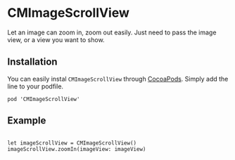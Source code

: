 # CMImageScrollView
Let an image can zoom in, zoom out easily. Just need to pass the image view, or a view you want to show.

## Installation

You can easily instal `CMImageScrollView` through [CocoaPods](https://cocoapods.org/). Simply add the line to your podfile.

```
pod 'CMImageScrollView'
```

## Example

```

let imageScrollView = CMImageScrollView()
imageScrollView.zoomIn(imageView: imageView)

```
